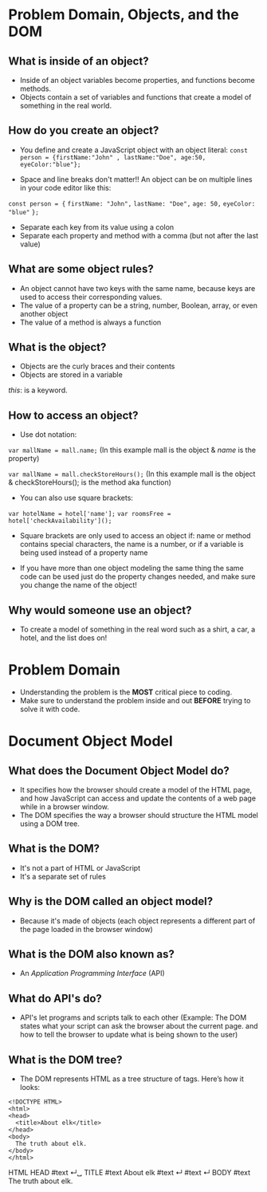 # Problem Domain, Objects, and the DOM

## What is inside of an object?
- Inside of an object variables become properties, and functions become methods.
- Objects contain a set of variables and functions that create a model of something in the real world.

## How do you create an object?

- You define and create a JavaScript object with an object literal:
`const person = {firstName:"John" , lastName:"Doe", age:50, eyeColor:"blue"};`

- Space and line breaks don't matter!! An object can be on multiple lines in your code editor like this:

`const person = {`
    `firstName: "John",`
    `lastName: "Doe",`
    `age: 50,`
    `eyeColor: "blue"`
`};`

- Separate each key from its value using a colon
- Separate each property and method with a comma (but not after the last value)

## What are some object rules?
- An object cannot have two keys with the same name, because keys are used to access their corresponding values.
- The value of a property can be a string, number, Boolean, array, or even another object
- The value of a method is always a function

## What is the object?
- Objects are the curly braces and their contents
- Objects are stored in a variable

*this*: is a keyword.

## How to access an object?
- Use dot notation:

`var mallName = mall.name;` (In this example mall is the object & *name* is the property)

`var mallName = mall.checkStoreHours();` (In this example mall is the object & checkStoreHours(); is the method aka function)

- You can also use square brackets:

`var hotelName = hotel['name'];`
`var roomsFree = hotel['checkAvailability']();`

- Square brackets are only used to access an object if: name or method contains special characters, the name is a number, or if a variable is being used instead of a property name

- If you have more than one object modeling the same thing the same code can be used just do the property changes needed, and make sure you change the name of the object!

## Why would someone use an object?
- To create a model of something in the real word such as a shirt, a car, a hotel, and the list does on!

# Problem Domain
- Understanding the problem is the **MOST** critical piece to coding. 
- Make sure to understand the problem inside and out **BEFORE** trying to solve it with code. 

# Document Object Model

## What does the Document Object Model do?
- It specifies how the browser should create a model of the HTML page, and how JavaScript can access and update the contents of a web page while in a browser window.
- The DOM specifies the way a browser should structure the HTML model using a DOM tree.

## What is the DOM?
- It's not a part of HTML or JavaScript
- It's a separate set of rules

## Why is the DOM called an object model?
- Because it's made of objects (each object represents a different part of the page loaded in the browser window)

## What is the DOM also known as?
- An *Application Programming Interface* (API)

## What do API's do?
- API's let programs and scripts talk to each other
(Example: The DOM states what your script can ask the browser about the current page. and how to tell the browser to update what is being shown to the user)

## What is the DOM tree?
- The DOM represents HTML as a tree structure of tags. Here’s how it looks:
```
<!DOCTYPE HTML>
<html>
<head>
  <title>About elk</title>
</head>
<body>
  The truth about elk.
</body>
</html>
```

HTML
HEAD
#text ↵␣
TITLE
#text About elk
#text ↵
#text ↵
BODY
#text The truth about elk.
